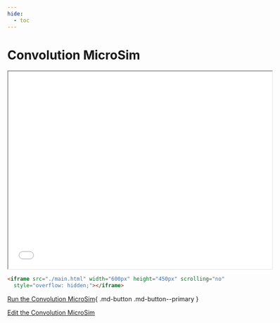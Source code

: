 ```yaml
---
hide:
  - toc
---
```

# Convolution MicroSim

<iframe src="./main.html" width="600px" height="450px" scrolling="no"
  style="overflow: hidden;"></iframe>

```html
<iframe src="./main.html" width="600px" height="450px" scrolling="no"
  style="overflow: hidden;"></iframe>
```

[Run the Convolution MicroSim](./main.html){ .md-button .md-button--primary }

[Edit the Convolution MicroSim](https://editor.p5js.org/dmccreary/sketches/9yEj0tW-t)











